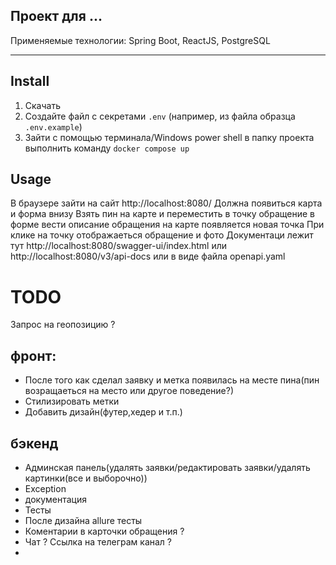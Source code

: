 ﻿Проект для ...
---
Применяемые технологии: Spring Boot, ReactJS, PostgreSQL
***

## Install

1. Скачать
2. Создайте файл с секретами `.env` (например, из файла образца `.env.example`)
3. Зайти с помощью терминала/Windows power shell в папку проекта выполнить команду `docker compose up`

## Usage

В браузере зайти на сайт
http://localhost:8080/
Должна появиться карта и форма внизу
Взять пин на карте и переместить в точку обращение
в форме вести описание обращения
на карте появляется новая точка
При клике на точку отображаеться обращение и фото
Документаци  лежит тут http://localhost:8080/swagger-ui/index.html
или http://localhost:8080/v3/api-docs
или в виде файла openapi.yaml
# TODO
Запрос на геопозицию ?
## фронт:
- После того как сделал заявку и метка появилась на месте пина(пин возращаеться на место или другое поведение?)
- Стилизировать метки 
- Добавить дизайн(футер,хедер и т.п.)
## бэкенд
- Админская панель(удалять заявки/редактировать заявки/удалять картинки(все и выборочно))
- Exception 
- документация
- Тесты
- После дизайна allure тесты
- Коментарии в карточки обращения ?
- Чат ? Сcылка на телеграм канал ?
- 
